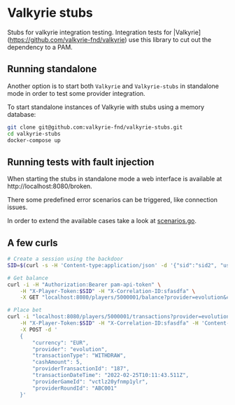 # Valkyrie stubs

Stubs for valkyrie integration testing. Integration tests for |Valkyrie](https://github.com/valkyrie-fnd/valkyrie) use this library to cut out the dependency to a PAM. 

## Running standalone
Another option is to start both `Valkyrie` and `Valkyrie-stubs` in standalone mode in order to 
test some provider integration. 

To start standalone instances of Valkyrie with stubs using a memory database:
```bash
git clone git@github.com:valkyrie-fnd/valkyrie-stubs.git
cd valkyrie-stubs
docker-compose up 
```

## Running tests with fault injection
When starting the stubs in standalone mode a web interface is available at http://localhost:8080/broken. 

There some predefined error scenarios can be triggered, like connection issues.  

In order to extend the available cases take a look at [scenarios.go](./broken/scenario.go).

## A few curls
```bash
# Create a session using the backdoor
SID=$(curl -s -H 'Content-type:application/json' -d '{"sid":"sid2", "userId":"5000001"}' 'localhost:3000/backdoors/evolution/sid?authToken=evo-api-key' | jq -r '.sid')

# Get balance
curl -i -H "Authorization:Bearer pam-api-token" \
    -H "X-Player-Token:$SID" -H "X-Correlation-ID:sfasdfa" \
    -X GET "localhost:8080/players/5000001/balance?provider=evolution&currency=EUR"

# Place bet
curl -i "localhost:8080/players/5000001/transactions?provider=evolution" -H "Authorization:Bearer pam-api-token" \
    -H "X-Player-Token:$SID" -H "X-Correlation-ID:sfasdfa" -H 'Content-type:application/json' \
    -X POST -d '
    {
        "currency": "EUR",
        "provider": "evolution",
        "transactionType": "WITHDRAW",
        "cashAmount": 5,
        "providerTransactionId": "187",
        "transactionDateTime": "2022-02-25T10:11:43.511Z",
        "providerGameId": "vctlz20yfnmp1ylr",
        "providerRoundId": "ABC001"
    }'
```
